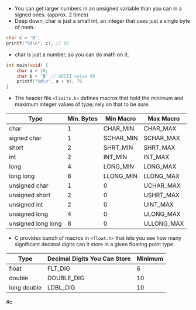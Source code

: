 - You can get larger numbers in an unsigned variable than you can in a signed ones. (approx. 2 times)
-  Deep down, char is just a small int, an integer that uses just a single byte of mem. 
```c
char c = 'B';
printf("%d\n", c); // 66
```
- char is just a number, so you can do math on it.
```c
int main(void) {
	char a = 10;
	char b = 'B' // ASCII value 66
	printf("%d\n", a + b); 76
}
```
- The header file ``<limits.h>`` defines macros that hold the minimum and maximum integer values of type; rely on that to be sure.

| Type               | Min. Bytes | Min Macro | Max Macro  |
| ------------------ | ---------- | --------- | ---------- |
| char               | 1          | CHAR_MIN  | CHAR_MAX   |
| signed char        | 1          | SCHAR_MIN | SCHAR_MAX  |
| short              | 2          | SHRT_MIN  | SHRT_MAX   |
| int                | 2          | INT_MIN   | INT_MAX    |
| long               | 4          | LONG_MIN  | LONG_MAX   |
| long long          | 8          | LLONG_MIN | LLONG_MAX  |
| unsigned char      | 1          | 0         | UCHAR_MAX  |
| unsigned short     | 2          | 0         | USHRT_MAX  |
| unsigned int       | 2          | 0         | UINT_MAX   |
| unsigned long      | 4          | 0         | ULONG_MAX  |
| unsigned long long | 8          | 0         | ULLONG_MAX |
- C provides bunch of macros in ``<float.h>`` that lets you see how many significant decimal digits can it store in a given floating point type.  

| Type        | Decimal Digits You Can Store | Minimum |
| ----------- | ---------------------------- | ------- |
| float       | FLT_DIG                      | 6       |
| double      | DOUBLE_DIG                   | 10      |
| long double | LDBL_DIG                     | 10      |

#c 